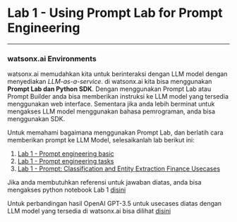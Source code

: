 # Lab 1 - Using Prompt Lab for Prompt Engineering
***

### watsonx.ai Environments

watsonx.ai memudahkan kita untuk berinteraksi dengan LLM model dengan menyediakan _LLM-as-a-service_.
di watsonx.ai kita bisa menggunakan __Prompt Lab dan Python SDK__. Dengan menggunakan Prompt Lab atau Prompt Builder anda bisa memberikan instruksi ke LLM model yang tersedia menggunakan web interface. Sementara jika anda lebih berminat untuk mengakses LLM model menggunakan bahasa pemrograman, anda bisa menggunakan SDK.

Untuk memahami bagaimana menggunakan Prompt Lab, dan berlatih cara memberikan prompt ke LLM Model, selesaikanlah lab berikut ini:
1. [Lab 1 - Prompt engineering basic](https://github.com/Client-Engineering-Indonesia/watsonx-incubation-program-indonesia/blob/main/Lab%201%20-%20Using%20Prompt%20Lab%20for%20Prompt%20Engineering/Lab%201%20-%20Prompt%20engineering%20basic.ipynb)
2. [Lab 1 - Prompt engineering tasks](https://github.com/Client-Engineering-Indonesia/watsonx-incubation-program-indonesia/blob/main/Lab%201%20-%20Using%20Prompt%20Lab%20for%20Prompt%20Engineering/Lab%201%20-%20Prompt%20engineering%20tasks.ipynb)
3. [Lab 1 - Prompt: Classification and Entity Extraction Finance Usecases](https://github.com/Client-Engineering-Indonesia/watsonx-incubation-program-indonesia/blob/main/Lab%201%20-%20Using%20Prompt%20Lab%20for%20Prompt%20Engineering/Lab%201%20-%20Prompt%20-%20Classification%20and%20Entity%20Extraction%20Finance%20Usecases.ipynb)


Jika anda membutuhkan referensi untuk jawaban diatas, anda bisa mengakses python notebook Lab 1 [disini]()

Untuk perbandingan hasil OpenAI GPT-3.5 untuk usecases diatas dengan LLM model yang tersedia di watsonx.ai bisa dilihat [disini]()

